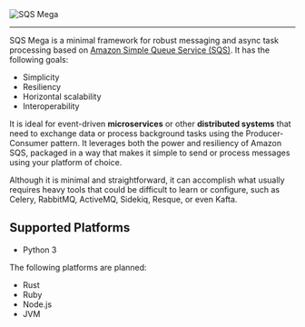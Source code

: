 <img alt="SQS Mega" align="center" src="https://github.com/felipead/sqs-mega/raw/master/resources/logo/sqs-mega_blue_small.png">

---

SQS Mega is a minimal framework for robust messaging and async task processing based on [Amazon Simple Queue Service (SQS)](https://aws.amazon.com/sqs/). It has the following goals:

- Simplicity
- Resiliency
- Horizontal scalability
- Interoperability

It is ideal for event-driven **microservices** or other **distributed systems** that need to exchange data or process background tasks using the Producer-Consumer pattern. It leverages both the power and resiliency of Amazon SQS, packaged in a way that makes it simple to send or process messages using your platform of choice.

Although it is minimal and straightforward, it can accomplish what usually requires heavy tools that could be difficult to learn or configure, such as Celery, RabbitMQ, ActiveMQ, Sidekiq, Resque, or even Kafta.

## Supported Platforms

- Python 3

The following platforms are planned:

- Rust
- Ruby
- Node.js
- JVM
